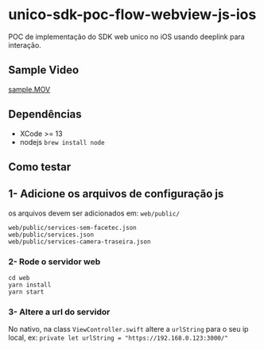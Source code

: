 # unico-sdk-poc-flow-webview-js-ios
POC de implementação do SDK web unico no iOS usando deeplink para interação.

## Sample Video
[sample.MOV](https://github.com/unico-labs/unico-sdk-poc-flow-webview-js-ios/blob/main/sample.MOV)

## Dependências
- XCode >= 13
- nodejs `brew install node`

## Como testar

## 1- Adicione os arquivos de configuração js

os arquivos devem ser adicionados em: `web/public/`

```
web/public/services-sem-facetec.json
web/public/services.json
web/public/services-camera-traseira.json
```

### 2- Rode o servidor web
```
cd web
yarn install
yarn start
```

### 3- Altere a url do servidor
No nativo, na class `ViewController.swift` altere a `urlString` para o seu ip local, ex:
`private let urlString = "https://192.168.0.123:3000/"`
